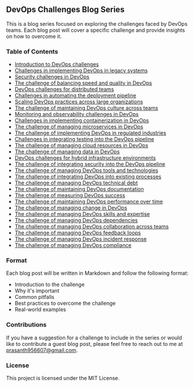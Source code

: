 ## DevOps Challenges Blog Series
This is a blog series focused on exploring the challenges faced by DevOps teams. Each blog post will cover a specific challenge and provide insights on how to overcome it.

### Table of Contents
- [Introduction to DevOps challenges](DAY-01/prasantha595_medium_com_day-01-introduction-to-devops-challenges-574f0da47285.pdf)
- [Challenges in implementing DevOps in legacy systems](DAY-02/prasantha595_medium_com_day-02-challenges-in-implementing-devops-in-legacy-systems-71714fd53170.pdf)
- [Security challenges in DevOps](DAY-03/prasantha595_medium_com_day-03-security-challenges-in-devops-aaee04cfd3f4.pdf)
- [The challenge of balancing speed and quality in DevOps](DAY-04/prasantha595_medium_com_day-04-the-challenge-of-balancing-speed-and-quality-in-devops-efcdf3d1a30.pdf)
- [DevOps challenges for distributed teams](DAY-05/prasantha595_medium_com_day-05-devops-challenges-for-distributed-teams-72d4345e89cb.pdf)
- [Challenges in automating the deployment pipeline](DAY-06/prasantha595_medium_com_day-06-challenges-in-automating-the-deployment-pipeline-ef7b13e668e8.pdf)
- [Scaling DevOps practices across large organizations](DAY-07/prasantha595_medium_com_day-07-scaling-devops-practices-across-large-organizations-a48d293f4d7b.pdf)
- [The challenge of maintaining DevOps culture across teams](DAY-08/prasantha595_medium_com_day-08-the-challenge-of-maintaining-devops-culture-across-teams-d333becc3ebe.pdf)
- [Monitoring and observability challenges in DevOps]()
- [Challenges in implementing containerization in DevOps]()
- [The challenge of managing microservices in DevOps]()
- [The challenge of implementing DevOps in regulated industries]()
- [Challenges in integrating testing into the DevOps pipeline]()
- [The challenge of managing cloud resources in DevOps]()
- [The challenge of managing data in DevOps]()
- [DevOps challenges for hybrid infrastructure environments]()
- [The challenge of integrating security into the DevOps pipeline]()
- [The challenge of managing DevOps tools and technologies]()
- [The challenge of integrating DevOps into existing processes]()
- [The challenge of managing DevOps technical debt]()
- [The challenge of maintaining DevOps documentation]()
- [The challenge of measuring DevOps success]()
- [The challenge of maintaining DevOps performance over time]()
- [The challenge of managing change in DevOps]()
- [The challenge of managing DevOps skills and expertise]()
- [The challenge of managing DevOps dependencies]()
- [The challenge of managing DevOps collaboration across teams]()
- [The challenge of managing DevOps feedback loops]()
- [The challenge of managing DevOps incident response]()
- [The challenge of managing DevOps compliance]()
### Format
Each blog post will be written in Markdown and follow the following format:

- Introduction to the challenge
- Why it's important
- Common pitfalls
- Best practices to overcome the challenge
- Real-world examples
### Contributions
If you have a suggestion for a challenge to include in the series or would like to contribute a guest blog post, please feel free to reach out to me at prasanth956607@gmail.com.

### License
This project is licensed under the MIT License.
